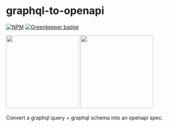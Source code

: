 # graphql-to-openapi

[![NPM](https://img.shields.io/npm/v/graphql-to-openapi.svg)](https://npmjs.com/graphql-to-openapi) [![Greenkeeper badge](https://badges.greenkeeper.io/schwer/graphql-to-openapi.svg)](https://greenkeeper.io/)

<img src="https://upload.wikimedia.org/wikipedia/commons/1/17/GraphQL_Logo.svg" height="200" width="200">

<img style="display:inline-block" src="https://avatars3.githubusercontent.com/u/16343502?v=3&s=200" height="200" width="200">

Convert a graphql query + graphql schema into an openapi spec.
